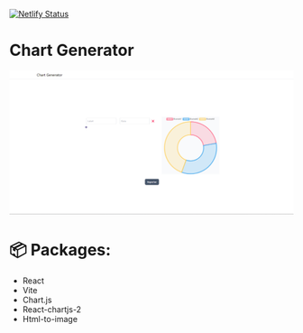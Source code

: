 [![Netlify Status](https://api.netlify.com/api/v1/badges/246c060a-395d-4fb8-8f91-308932d7b012/deploy-status)](https://app.netlify.com/sites/chartsgenerator/deploys)

# Chart Generator

![Chart Generator](./src/assets/chartgenerator-screen.png)

# 📦 Packages:

- React
- Vite
- Chart.js
- React-chartjs-2
- Html-to-image